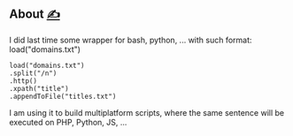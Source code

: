 
## About [<span style='font-size:20px;'>&#x270D;</span>](https://github.com/apidsl/docs/edit/main/MD/ABOUT.md)


I did last time some wrapper for bash, python, ... with such format: load("domains.txt")

```apidsl
load("domains.txt")
.split("/n")
.http()
.xpath("title")
.appendToFile("titles.txt")
```

I am using it to build multiplatform scripts, where the same sentence will be executed on PHP, Python, JS, ...
